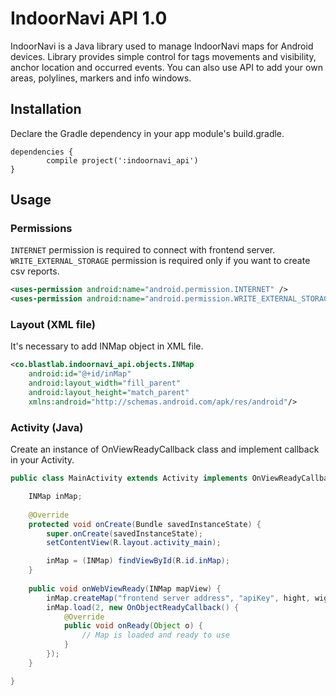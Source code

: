# __IndoorNavi API 1.0__

IndoorNavi is a Java library used to manage IndoorNavi maps for Android devices.
Library provides simple control for tags movements and visibility, anchor location and occurred events.
You can also use API to add your own areas, polylines, markers and info windows.

## __Installation__

Declare the Gradle dependency in your app module's build.gradle.
```Gradle
dependencies {
        compile project(':indoornavi_api')
}
```

## __Usage__

### __Permissions__
```INTERNET``` permission is required to connect with frontend server.
```WRITE_EXTERNAL_STORAGE``` permission is required only if you want to create csv reports.
```xml
<uses-permission android:name="android.permission.INTERNET" />
<uses-permission android:name="android.permission.WRITE_EXTERNAL_STORAGE" />
```

### __Layout (XML file)__
It's necessary to add INMap object in XML file.
```xml
<co.blastlab.indoornavi_api.objects.INMap
    android:id="@+id/inMap"
    android:layout_width="fill_parent"
    android:layout_height="match_parent"
    xmlns:android="http://schemas.android.com/apk/res/android"/>
```

### __Activity (Java)__
Create an instance of OnViewReadyCallback class and implement callback in your Activity.
```java
public class MainActivity extends Activity implements OnViewReadyCallback {

    INMap inMap;
   
    @Override
    protected void onCreate(Bundle savedInstanceState) {
        super.onCreate(savedInstanceState);
        setContentView(R.layout.activity_main);

        inMap = (INMap) findViewById(R.id.inMap);
    }
   
    public void onWebViewReady(INMap mapView) {
        inMap.createMap("frontend server address", "apiKey", hight, wight);
        inMap.load(2, new OnObjectReadyCallback() {
            @Override
            public void onReady(Object o) {
                // Map is loaded and ready to use
            }
        });
    }

}
```

